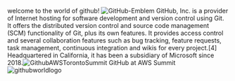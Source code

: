 welcome to the world of github! ![GitHub-Emblem](https://user-images.githubusercontent.com/101230087/168178330-0adc397f-ebbf-47ed-978a-078f321c3880.png)
GitHub, Inc. is a provider of Internet hosting for software development and version control using Git. It offers the distributed version control and source code management (SCM) functionality of Git, plus its own features. It provides access control and several collaboration features such as bug tracking, feature requests, task management, continuous integration and wikis for every project.[4] Headquartered in California, it has been a subsidiary of Microsoft since 2018.![GithubAWSTorontoSummit](https://user-images.githubusercontent.com/101230087/168179088-cb101638-f627-411f-8fde-857da2ce62dc.jpg)
GitHub at AWS Summit
![githubworldlogo](https://user-images.githubusercontent.com/101230087/168179727-b3738717-039a-46db-9287-0433cef229f9.png)
